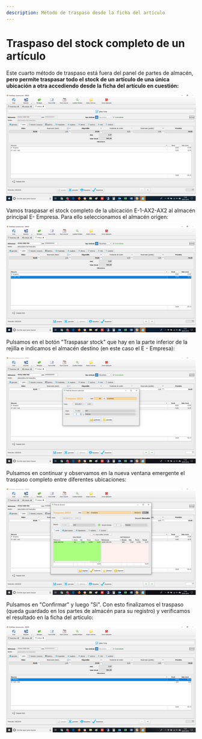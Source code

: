 ```yaml
---
description: Método de traspaso desde la ficha del artículo
---
```


# Traspaso del stock completo de un artículo

Este cuarto método de traspaso está fuera del panel de partes de almacén, **pero permite traspasar todo el stock de un artículo de una única ubicación a otra accediendo desde la ficha del artículo en cuestión:**

![Ficha de art&#xED;culo 45462-HR0-F00](../../.gitbook/assets/image%20%28149%29.png)

Vamos traspasar el stock completo de la ubicación E-1-AX2-AX2 al almacén principal E- Empresa. Para ello seleccionamos el almacén origen:

![](../../.gitbook/assets/image%20%2859%29.png)

Pulsamos en el botón "Traspasar stock" que hay en la parte inferior de la rejilla e indicamos el almacén destino \(en este caso el E - Empresa\):

![](../../.gitbook/assets/image%20%28146%29.png)

Pulsamos en continuar y observamos en la nueva ventana emergente el traspaso completo entre diferentes ubicaciones:

![](../../.gitbook/assets/image%20%28222%29.png)

Pulsamos en "Confirmar" y luego "Si". Con esto finalizamos el traspaso \(queda guardado en los partes de almacén para su registro\) y verificamos el resultado en la ficha del artículo:

![Las 10 unidades traspasadas se suman a las 20 en stock de la ubicaci&#xF3;n de destino](../../.gitbook/assets/image%20%2879%29.png)

